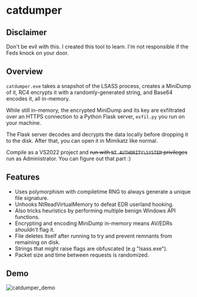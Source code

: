 # catdumper

## Disclaimer

Don't be evil with this. I created this tool to learn. I'm not responsible if the Feds knock on your door.

## Overview

`catdumper.exe` takes a snapshot of the LSASS process, creates a MiniDump of it, RC4 encrypts it with a randomly-generated string, and Base64 encodes it, all in-memory.

While still in-memory, the encrypted MiniDump and its key are exfiltrated over an HTTPS connection to a Python Flask server, `exfil.py` you run on your machine.

The Flask server decodes and decrypts the data locally before dropping it to the disk. After that, you can open it in Mimikatz like normal.

Compile as a VS2022 project and ~~run with `NT AUTHORITY\SYSTEM` privileges~~ run as Administrator. You can figure out that part :)

## Features

- Uses polymorphism with compiletime RNG to always generate a unique file signature.
- Unhooks NtReadVirtualMemory to defeat EDR userland hooking.
- Also tricks heuristics by performing multiple benign Windows API functions.
- Encrypting and encoding MiniDump in-memory means AV/EDRs *shouldn't* flag it.
- File deletes itself after running to try and prevent remnants from remaining on disk.
- Strings that might raise flags are obfuscated (e.g "lsass.exe").
- Packet size and time between requests is randomized.

## Demo

![catdumper_demo](https://github.com/Meowmycks/catdumper/assets/45502375/2f6b5c33-de3b-4243-afdb-4ea84b017efb)

